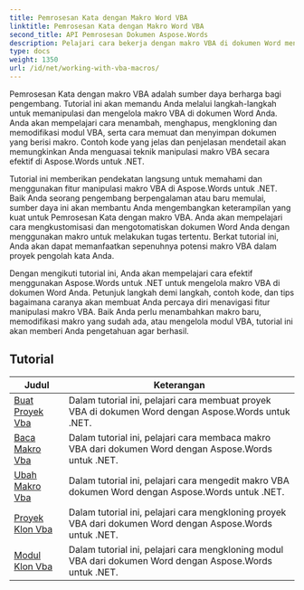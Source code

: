```yaml
---
title: Pemrosesan Kata dengan Makro Word VBA
linktitle: Pemrosesan Kata dengan Makro Word VBA
second_title: API Pemrosesan Dokumen Aspose.Words
description: Pelajari cara bekerja dengan makro VBA di dokumen Word menggunakan Aspose.Words untuk .NET. Selesaikan tutorial dengan contoh kode untuk membuat, memodifikasi, dan menjalankan makro VBA di dokumen Word Anda.
type: docs
weight: 1350
url: /id/net/working-with-vba-macros/
---
```

Pemrosesan Kata dengan makro VBA adalah sumber daya berharga bagi pengembang. Tutorial ini akan memandu Anda melalui langkah-langkah untuk memanipulasi dan mengelola makro VBA di dokumen Word Anda. Anda akan mempelajari cara menambah, menghapus, mengkloning dan memodifikasi modul VBA, serta cara memuat dan menyimpan dokumen yang berisi makro. Contoh kode yang jelas dan penjelasan mendetail akan memungkinkan Anda menguasai teknik manipulasi makro VBA secara efektif di Aspose.Words untuk .NET.

Tutorial ini memberikan pendekatan langsung untuk memahami dan menggunakan fitur manipulasi makro VBA di Aspose.Words untuk .NET. Baik Anda seorang pengembang berpengalaman atau baru memulai, sumber daya ini akan membantu Anda mengembangkan keterampilan yang kuat untuk Pemrosesan Kata dengan makro VBA. Anda akan mempelajari cara mengkustomisasi dan mengotomatiskan dokumen Word Anda dengan menggunakan makro untuk melakukan tugas tertentu. Berkat tutorial ini, Anda akan dapat memanfaatkan sepenuhnya potensi makro VBA dalam proyek pengolah kata Anda.

Dengan mengikuti tutorial ini, Anda akan mempelajari cara efektif menggunakan Aspose.Words untuk .NET untuk mengelola makro VBA di dokumen Word Anda. Petunjuk langkah demi langkah, contoh kode, dan tips bagaimana caranya akan membuat Anda percaya diri menavigasi fitur manipulasi makro VBA. Baik Anda perlu menambahkan makro baru, memodifikasi makro yang sudah ada, atau mengelola modul VBA, tutorial ini akan memberi Anda pengetahuan agar berhasil.

 ## Tutorial
| Judul | Keterangan |
| --- | --- |
| [Buat Proyek Vba](./create-vba-project/) | Dalam tutorial ini, pelajari cara membuat proyek VBA di dokumen Word dengan Aspose.Words untuk .NET. |
| [Baca Makro Vba](./read-vba-macros/) | Dalam tutorial ini, pelajari cara membaca makro VBA dari dokumen Word dengan Aspose.Words untuk .NET. |
| [Ubah Makro Vba](./modify-vba-macros/) | Dalam tutorial ini, pelajari cara mengedit makro VBA dokumen Word dengan Aspose.Words untuk .NET. |
| [Proyek Klon Vba](./clone-vba-project/) | Dalam tutorial ini, pelajari cara mengkloning proyek VBA dari dokumen Word dengan Aspose.Words untuk .NET.|
| [Modul Klon Vba](./clone-vba-module/) | Dalam tutorial ini, pelajari cara mengkloning modul VBA dari dokumen Word dengan Aspose.Words untuk .NET. |